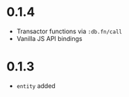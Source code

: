 # 0.1.4

- Transactor functions via `:db.fn/call`
- Vanilla JS API bindings

# 0.1.3

- `entity` added
